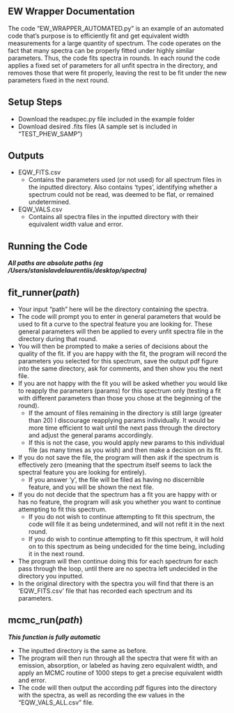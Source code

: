 ## EW Wrapper Documentation ##

The code “EW_WRAPPER_AUTOMATED.py” is an example of an automated code that’s purpose is to efficiently fit and get equivalent width measurements for a large quantity of spectrum. The code operates on the fact that many spectra can be properly fitted under highly similar parameters. Thus, the code fits spectra in rounds. In each round the code applies a fixed set of parameters for all unfit spectra in the directory, and removes those that were fit properly, leaving the rest to be fit under the new parameters fixed in the next round.

## Setup Steps ##
* Download the readspec.py file included in the example folder
* Download desired .fits files (A sample set is included in “TEST_PHEW_SAMP”)

## Outputs ##

* EQW_FITS.csv
  * Contains the parameters used (or not used) for all spectrum files in the inputted directory. Also contains ‘types’, identifying whether a spectrum could not be read, was deemed to be flat, or remained undetermined.
* EQW_VALS.csv
  * Contains all spectra files in the inputted directory with their equivalent width value and error.

## Running the Code ##

*__All paths are absolute paths (eg /Users/stanislavdelaurentiis/desktop/spectra)__*

## fit_runner(_path_) ##
* Your input “path” here will be the directory containing the spectra.
* The code will prompt you to enter in general parameters that would be used to fit a curve to the spectral feature you are looking for. These general parameters will then be applied to every unfit spectra file in the directory during that round.
* You will then be prompted to make a series of decisions about the quality of the fit. If you are happy with the fit, the program will record the parameters you selected for this spectrum, save the output pdf figure into the same directory, ask for comments, and then show you the next file.
* If you are not happy with the fit you will be asked whether you would like to reapply the parameters (params) for this spectrum only (testing a fit with different parameters than those you chose at the beginning of the round). 
  *  If the amount of files remaining in the directory is still large (greater than 20) I discourage reapplying params individually. It would be more time efficient to wait until the next pass through the directory and adjust the general params accordingly.
  *  If this is not the case, you would apply new params to this individual file (as many times as you wish) and then make a decision on its fit.
* If you do not save the file, the program will then ask if the spectrum is effectively zero (meaning that the spectrum itself seems to lack the spectral feature you are looking for entirely).
  * If you answer ‘y’, the file will be filed as having no discernible feature, and you will be shown the next file.
* If you do not decide that the spectrum has a fit you are happy with or has no feature, the program will ask you whether you want to continue attempting to fit this spectrum.
  * If you do not wish to continue attempting to fit this spectrum, the code will file it as being undetermined, and will not refit it in the next round.
  * If you do wish to continue attempting to fit this spectrum, it will hold on to this spectrum as being undecided for the time being, including it in the next round.
* The program will then continue doing this for each spectrum for each pass through the loop, until there are no spectra left undecided in the directory you inputted. 
* In the original directory with the spectra you will find that there is an ‘EQW_FITS.csv’ file that has recorded each spectrum and its parameters.

## mcmc_run(_path_) ##

*__This function is fully automatic__*

* The inputted directory is the same as before.
* The program will then run through all the spectra that were fit with an emission, absorption, or labeled as having zero equivalent width, and apply an MCMC routine of 1000 steps to get a precise equivalent width and error.
* The code will then output the according pdf figures into the directory with the spectra, as well as recording the ew values in the “EQW_VALS_ALL.csv” file.



